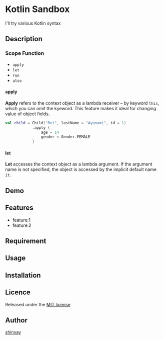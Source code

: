 # Kotlin Sandbox

I'll try various Kotlin syntax

## Description
### Scope Function
- `apply`
- `let`
- `run`
- `also`

#### apply
**Apply** refers to the context object as a lambda receiver – by keyword `this`, which you can omit the kyeword.
This feature makes it ideal for changing value of object fields.

```kotlin
val child = Child("Rei", lastName = "Ayanami", id = 1)
            .apply {
                age = 14
                gender = Gender.FEMALE
            }
```

#### let
**Let** accesses the context object as a lambda argument.
If the argument name is not specified, the object is accessed by the implicit default name `it`.

## Demo

## Features

- feature:1
- feature:2

## Requirement

## Usage

## Installation

## Licence

Released under the [MIT license](https://gist.githubusercontent.com/shinyay/56e54ee4c0e22db8211e05e70a63247e/raw/34c6fdd50d54aa8e23560c296424aeb61599aa71/LICENSE)

## Author

[shinyay](https://github.com/shinyay)
